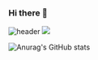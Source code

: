 ### Hi there 👋
![header](https://capsule-render.vercel.app/api?type=wave&color=auto&height=300&section=header&text=capsule%20render&fontSize=90)
<img src="https://img.shields.io/badge/Java-0064CD?style=flat-square&logo=Java&logoColor=white"/>

![Anurag's GitHub stats](https://github-readme-stats.vercel.app/api?username=JaeHyeok&theme=transparent&show_icons=true)
<!--
**fbwogur121/fbwogur121** is a ✨ _special_ ✨ repository because its `README.md` (this file) appears on your GitHub profile.

Here are some ideas to get you started:

- 🔭 I’m currently working on ...
- 🌱 I’m currently learning ...
- 👯 I’m looking to collaborate on ...
- 🤔 I’m looking for help with ...
- 💬 Ask me about ...
- 📫 How to reach me: ...
- 😄 Pronouns: ...
- ⚡ Fun fact: ...
-->
